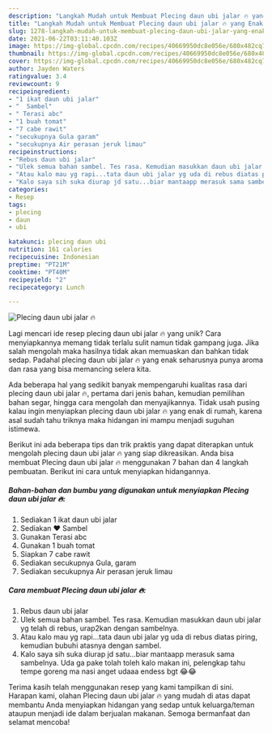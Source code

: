 ```yaml
---
description: "Langkah Mudah untuk Membuat Plecing daun ubi jalar 🔥 yang Enak"
title: "Langkah Mudah untuk Membuat Plecing daun ubi jalar 🔥 yang Enak"
slug: 1278-langkah-mudah-untuk-membuat-plecing-daun-ubi-jalar-yang-enak
date: 2021-06-22T03:11:40.103Z
image: https://img-global.cpcdn.com/recipes/40669950dc8e056e/680x482cq70/plecing-daun-ubi-jalar-foto-resep-utama.jpg
thumbnail: https://img-global.cpcdn.com/recipes/40669950dc8e056e/680x482cq70/plecing-daun-ubi-jalar-foto-resep-utama.jpg
cover: https://img-global.cpcdn.com/recipes/40669950dc8e056e/680x482cq70/plecing-daun-ubi-jalar-foto-resep-utama.jpg
author: Jayden Waters
ratingvalue: 3.4
reviewcount: 9
recipeingredient:
- "1 ikat daun ubi jalar"
- "  Sambel"
- " Terasi abc"
- "1 buah tomat"
- "7 cabe rawit"
- "secukupnya Gula garam"
- "secukupnya Air perasan jeruk limau"
recipeinstructions:
- "Rebus daun ubi jalar"
- "Ulek semua bahan sambel. Tes rasa. Kemudian masukkan daun ubi jalar yg telah di rebus, urap2kan dengan sambelnya."
- "Atau kalo mau yg rapi...tata daun ubi jalar yg uda di rebus diatas piring, kemudian bubuhi atasnya dengan sambel."
- "Kalo saya sih suka diurap jd satu...biar mantaapp merasuk sama sambelnya. Uda ga pake tolah toleh kalo makan ini, pelengkap tahu tempe goreng ma nasi anget udaaa endess bgt 😂😂"
categories:
- Resep
tags:
- plecing
- daun
- ubi

katakunci: plecing daun ubi 
nutrition: 161 calories
recipecuisine: Indonesian
preptime: "PT21M"
cooktime: "PT40M"
recipeyield: "2"
recipecategory: Lunch

---
```



![Plecing daun ubi jalar 🔥](https://img-global.cpcdn.com/recipes/40669950dc8e056e/680x482cq70/plecing-daun-ubi-jalar-foto-resep-utama.jpg)

Lagi mencari ide resep plecing daun ubi jalar 🔥 yang unik? Cara menyiapkannya memang tidak terlalu sulit namun tidak gampang juga. Jika salah mengolah maka hasilnya tidak akan memuaskan dan bahkan tidak sedap. Padahal plecing daun ubi jalar 🔥 yang enak seharusnya punya aroma dan rasa yang bisa memancing selera kita.

Ada beberapa hal yang sedikit banyak mempengaruhi kualitas rasa dari plecing daun ubi jalar 🔥, pertama dari jenis bahan, kemudian pemilihan bahan segar, hingga cara mengolah dan menyajikannya. Tidak usah pusing kalau ingin menyiapkan plecing daun ubi jalar 🔥 yang enak di rumah, karena asal sudah tahu triknya maka hidangan ini mampu menjadi suguhan istimewa.




Berikut ini ada beberapa tips dan trik praktis yang dapat diterapkan untuk mengolah plecing daun ubi jalar 🔥 yang siap dikreasikan. Anda bisa membuat Plecing daun ubi jalar 🔥 menggunakan 7 bahan dan 4 langkah pembuatan. Berikut ini cara untuk menyiapkan hidangannya.

<!--inarticleads1-->

##### Bahan-bahan dan bumbu yang digunakan untuk menyiapkan Plecing daun ubi jalar 🔥:

1. Sediakan 1 ikat daun ubi jalar
1. Sediakan  ❤ Sambel
1. Gunakan  Terasi abc
1. Gunakan 1 buah tomat
1. Siapkan 7 cabe rawit
1. Sediakan secukupnya Gula, garam
1. Sediakan secukupnya Air perasan jeruk limau




<!--inarticleads2-->

##### Cara membuat Plecing daun ubi jalar 🔥:

1. Rebus daun ubi jalar
1. Ulek semua bahan sambel. Tes rasa. Kemudian masukkan daun ubi jalar yg telah di rebus, urap2kan dengan sambelnya.
1. Atau kalo mau yg rapi...tata daun ubi jalar yg uda di rebus diatas piring, kemudian bubuhi atasnya dengan sambel.
1. Kalo saya sih suka diurap jd satu...biar mantaapp merasuk sama sambelnya. Uda ga pake tolah toleh kalo makan ini, pelengkap tahu tempe goreng ma nasi anget udaaa endess bgt 😂😂




Terima kasih telah menggunakan resep yang kami tampilkan di sini. Harapan kami, olahan Plecing daun ubi jalar 🔥 yang mudah di atas dapat membantu Anda menyiapkan hidangan yang sedap untuk keluarga/teman ataupun menjadi ide dalam berjualan makanan. Semoga bermanfaat dan selamat mencoba!
